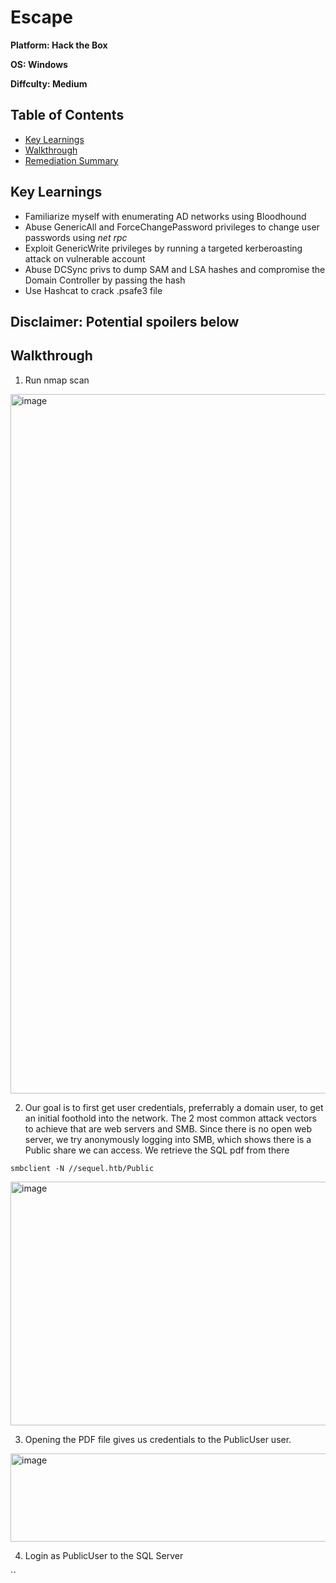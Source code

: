 # Escape

**Platform: Hack the Box**

**OS: Windows**

**Diffculty: Medium**


## Table of Contents
- [Key Learnings](#key-learnings)
- [Walkthrough](#walkthrough)
- [Remediation Summary](#remediation-summary)


## Key Learnings

- Familiarize myself with enumerating AD networks using Bloodhound
- Abuse GenericAll and ForceChangePassword privileges to change user passwords using *net rpc*
- Exploit GenericWrite privileges by running a targeted kerberoasting attack on vulnerable account
- Abuse DCSync privs to dump SAM and LSA hashes and compromise the Domain Controller by passing the hash
- Use Hashcat to crack .psafe3 file


## **Disclaimer: Potential spoilers below**


## Walkthrough

1. Run nmap scan

<img width="908" height="1119" alt="image" src="https://github.com/user-attachments/assets/1123e9e1-11b9-4908-923e-6f39559bae3a" />

2. Our goal is to first get user credentials, preferrably a domain user, to get an initial foothold into the network. The 2 most common attack vectors to achieve that are web servers and SMB. Since there is no open web server, we try anonymously logging into SMB, which shows there is a Public share we can access. We retrieve the SQL pdf from there

`smbclient -N //sequel.htb/Public`

<img width="698" height="390" alt="image" src="https://github.com/user-attachments/assets/a967fe42-4bad-4075-a554-0b4fd55ac9e4" />

3. Opening the PDF file gives us credentials to the PublicUser user.

<img width="847" height="141" alt="image" src="https://github.com/user-attachments/assets/f632ce76-0aee-48b8-a59a-2b8244128409" />

4. Login as PublicUser to the SQL Server

``
